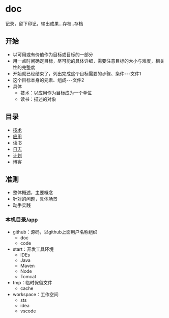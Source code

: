 # doc
记录，留下印记，输出成果...存档..存档


##  开始
-   以可用或有价值作为目标或目标的一部分
-   用一点时间确定目标，尽可能的具体详细，需要注意目标的大小与难度，相关性的完整度
-   开始就已经结束了，列出完成这个目标需要的步骤、条件---文件1
-   这个目标本身的元素、组成---文件2
-   具体
    -   技术：以应用作为目标成为一个单位
    -   读书：描述的对象


## 目录
-   [技术](technology/README.md)
-   [应用](app/README.md)
-   [读书](read/README.md)
-   [日志](log/README.md)
-   [计划](plan/README.md)
-   博客


##  准则
-   整体概述，主要概念
-   针对的问题，具体场景
-   动手实践


### 本机目录/app
- github：源码，以github上面用户名称组织
    - doc
    - code
- start：开发工具环境
    - IDEs
    - Java
    - Maven
    - Node
    - Tomcat
- tmp：临时保留文件
    - cache
- workspace：工作空间
    - sts
    - idea
    - vscode